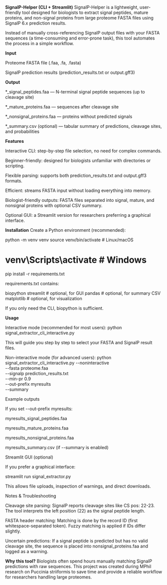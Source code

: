 **SignalP-Helper (CLI + Streamlit)**
SignalP-Helper is a lightweight, user-friendly tool designed for biologists to extract signal peptides, mature proteins, and non-signal proteins from large proteome FASTA files using SignalP 6.x prediction results.

Instead of manually cross-referencing SignalP output files with your FASTA sequences (a time-consuming and error-prone task), this tool automates the process in a simple workflow.

**Input**

Proteome FASTA file (.faa, .fa, .fasta)

SignalP prediction results (prediction_results.txt or output.gff3)

**Output**

*_signal_peptides.faa — N-terminal signal peptide sequences (up to cleavage site)

*_mature_proteins.faa — sequences after cleavage site

*_nonsignal_proteins.faa — proteins without predicted signals

*_summary.csv (optional) — tabular summary of predictions, cleavage sites, and probabilities

**Features**

Interactive CLI: step-by-step file selection, no need for complex commands.

Beginner-friendly: designed for biologists unfamiliar with directories or scripting.

Flexible parsing: supports both prediction_results.txt and output.gff3 formats.

Efficient: streams FASTA input without loading everything into memory.

Biologist-friendly outputs: FASTA files separated into signal, mature, and nonsignal proteins with optional CSV summary.

Optional GUI: a Streamlit version for researchers preferring a graphical interface.

**Installation**
Create a Python environment (recommended):

python -m venv venv
source venv/bin/activate    # Linux/macOS
# venv\Scripts\activate     # Windows
pip install -r requirements.txt


requirements.txt contains:

biopython
streamlit   # optional, for GUI
pandas      # optional, for summary CSV
matplotlib  # optional, for visualization


If you only need the CLI, biopython is sufficient.

**Usage**

Interactive mode (recommended for most users):
python signal_extractor_cli_interactive.py


This will guide you step by step to select your FASTA and SignalP result files.

Non-interactive mode (for advanced users):
python signal_extractor_cli_interactive.py --noninteractive \
  --fasta proteome.faa \
  --signalp prediction_results.txt \
  --min-pr 0.9 \
  --out-prefix myresults \
  --summary

Example outputs

If you set --out-prefix myresults:

myresults_signal_peptides.faa

myresults_mature_proteins.faa

myresults_nonsignal_proteins.faa

myresults_summary.csv (if --summary is enabled)

Streamlit GUI (optional)

If you prefer a graphical interface:

streamlit run signal_extractor.py


This allows file uploads, inspection of warnings, and direct downloads.

Notes & Troubleshooting

Cleavage site parsing: SignalP reports cleavage sites like CS pos: 22-23. The tool interprets the left position (22) as the signal peptide length.

FASTA header matching: Matching is done by the record ID (first whitespace-separated token). Fuzzy matching is applied if IDs differ slightly.

Uncertain predictions: If a signal peptide is predicted but has no valid cleavage site, the sequence is placed into nonsignal_proteins.faa and logged as a warning.

**Why this tool?**
Biologists often spend hours manually matching SignalP predictions with raw sequences. This project was created during MPhil research on Puccinia striiformis to save time and provide a reliable workflow for researchers handling large proteomes.
